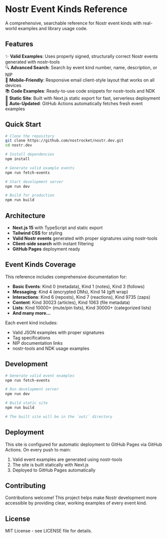 # Nostr Event Kinds Reference

A comprehensive, searchable reference for Nostr event kinds with real-world examples and library usage code.

## Features

✨ **Valid Examples**: Uses properly signed, structurally correct Nostr events generated with nostr-tools  
🔍 **Advanced Search**: Search by event kind number, name, description, or NIP  
📱 **Mobile-Friendly**: Responsive email client-style layout that works on all devices  
📚 **Code Examples**: Ready-to-use code snippets for nostr-tools and NDK  
🚀 **Static Site**: Built with Next.js static export for fast, serverless deployment  
🔄 **Auto-Updated**: GitHub Actions automatically fetches fresh event examples  

## Quick Start

```bash
# Clone the repository
git clone https://github.com/nostrocket/nostr.dev.git
cd nostr.dev

# Install dependencies
npm install

# Generate valid example events  
npm run fetch-events

# Start development server
npm run dev

# Build for production
npm run build
```

## Architecture

- **Next.js 15** with TypeScript and static export
- **Tailwind CSS** for styling
- **Valid Nostr events** generated with proper signatures using nostr-tools
- **Client-side search** with instant filtering
- **GitHub Pages** deployment ready

## Event Kinds Coverage

This reference includes comprehensive documentation for:

- **Basic Events**: Kind 0 (metadata), Kind 1 (notes), Kind 3 (follows)
- **Messaging**: Kind 4 (encrypted DMs), Kind 14 (gift wrap)  
- **Interactions**: Kind 6 (reposts), Kind 7 (reactions), Kind 9735 (zaps)
- **Content**: Kind 30023 (articles), Kind 1063 (file metadata)
- **Lists**: Kind 10000+ (mute/pin lists), Kind 30000+ (categorized lists)
- **And many more...**

Each event kind includes:
- Valid JSON examples with proper signatures
- Tag specifications  
- NIP documentation links
- nostr-tools and NDK usage examples

## Development

```bash
# Generate valid event examples
npm run fetch-events

# Run development server
npm run dev

# Build static site
npm run build

# The built site will be in the `out/` directory
```

## Deployment

This site is configured for automatic deployment to GitHub Pages via GitHub Actions. On every push to main:

1. Valid event examples are generated using nostr-tools
2. The site is built statically with Next.js  
3. Deployed to GitHub Pages automatically

## Contributing

Contributions welcome! This project helps make Nostr development more accessible by providing clear, working examples of every event kind.

## License

MIT License - see LICENSE file for details.
